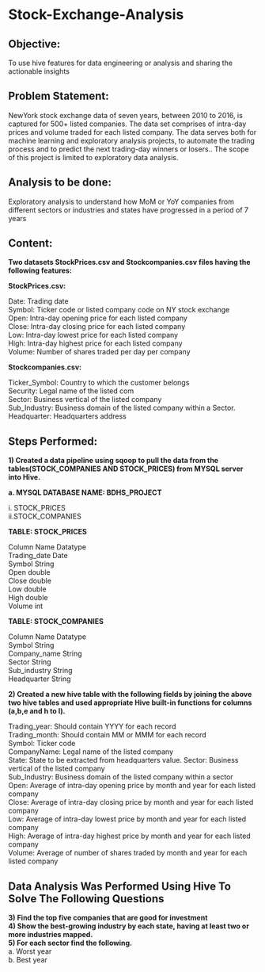 # Stock-Exchange-Analysis



## Objective: 
To use hive features for data engineering or analysis and sharing the actionable insights

## Problem Statement:
NewYork stock exchange data of seven years, between 2010 to 2016, is captured for 500+ listed companies. The data set comprises of intra-day prices and volume traded for each listed company. The data serves both for machine learning and exploratory analysis projects, to automate the trading process and to predict the next trading-day winners or losers.. The scope of this project is limited to exploratory data analysis.


## Analysis to be done: 
Exploratory analysis to understand how MoM or YoY companies from different sectors or industries and states have progressed in a period of 7 years

## Content:
<b>Two datasets StockPrices.csv and Stockcompanies.csv files having the following features:</b>

<b>StockPrices.csv:</b>

Date: Trading date<br>
Symbol: Ticker code or listed company code on NY stock exchange<br>
Open: Intra-day opening price for each listed company<br>
Close: Intra-day closing price for each listed company<br>
Low: Intra-day lowest price for each listed company<br>
High: Intra-day highest price for each listed company<br>
Volume: Number of shares traded per day per company<br>

<b>Stockcompanies.csv:</b>

Ticker_Symbol: Country to which the customer belongs<br>
Security: Legal name of the listed com<br>
Sector: Business vertical of the listed company<br>
Sub_Industry: Business domain of the listed company within a Sector.<br>
Headquarter: Headquarters address<br>


## Steps Performed:

<b>1) Created a data pipeline using sqoop to pull the data from the tables(STOCK_COMPANIES AND STOCK_PRICES) from MYSQL server into Hive.</b>

<b>a. MYSQL DATABASE NAME: BDHS_PROJECT</b>

i. STOCK_PRICES<br>
ii.STOCK_COMPANIES<br>

<b>TABLE: STOCK_PRICES</b>

Column Name	Datatype<br>
Trading_date	Date<br>
Symbol	String<br>
Open	double<br>
Close	double<br>
Low	double<br>
High	double<br>
Volume	int<br>

<b>TABLE: STOCK_COMPANIES</b>

Column Name	Datatype<br>
Symbol	String<br>
Company_name	String<br>
Sector	String<br>
Sub_industry	String<br>
Headquarter	String<br>

<b>2) Created a new hive table with the following fields by joining the above two hive tables and used appropriate Hive built-in functions for columns (a,b,e and h to l).</b>

Trading_year: Should contain YYYY for each record<br>
Trading_month: Should contain MM or MMM for each record<br>
Symbol: Ticker code<br>
CompanyName: Legal name of the listed company<br>
State: State to be extracted from headquarters value.
Sector: Business vertical of the listed company<br>
Sub_Industry: Business domain of the listed company within a sector<br>
Open: Average of intra-day opening price by month and year for each listed company<br>
Close: Average of intra-day closing price by month and year for each listed company<br>
Low: Average of intra-day lowest price by month and year for each listed company<br>
High: Average of intra-day highest price by month and year for each listed company<br>
Volume: Average of number of shares traded by month and year for each listed company<br>


## Data Analysis Was Performed Using Hive To Solve The Following Questions 


<b>3) Find the top five companies that are good for investment<br>
4) Show the best-growing industry by each state, having at least two or more industries mapped.<br>
5) For each sector find the following.</b><br>
   a. Worst year<br>
   b. Best year<br><b>
